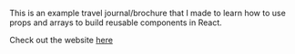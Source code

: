 This is an example travel journal/brochure that I made to learn how to use props and arrays to build reusable components in React.

Check out the website [here](https://jshelver.github.io/Travel-Journal/)
